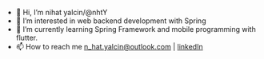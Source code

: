 - 👋 Hi, I’m nihat yalcin/@nhtY
- 👀 I’m interested in web backend development with Spring
- 🌱 I’m currently learning Spring Framework and mobile programming with flutter.
- 📫 How to reach me n_hat.yalcin@outlook.com | [linkedIn](https://tr.linkedin.com/in/nihat-yal%C3%A7%C4%B1n)

<!---
nhtY/nhtY is a ✨ special ✨ repository because its `README.md` (this file) appears on your GitHub profile.
You can click the Preview link to take a look at your changes.
--->
